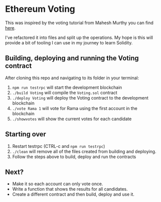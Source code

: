 # Ethereum Voting

This was inspired by the voting tutorial from Mahesh Murthy you can find [here](https://medium.com/@mvmurthy/full-stack-hello-world-voting-ethereum-dapp-tutorial-part-1-40d2d0d807c2).

I've refactored it into files and split up the operations. My hope is this will provide a bit of tooling I can use in my journey to learn Solidity.


## Building, deploying and running the Voting contract

After cloning this repo and navigating to its folder in your terminal:

1. `npm run testrpc` will start the development blockchain
2. `./build Voting` will compile the `Voting.sol` contract
3. `./deploy Voting` will deploy the Voting contract to the development blockchain
4. `./vote Rama 1` will vote for Rama using the first account in the blockchain
5. `./showvotes` will show the current votes for each candidate


## Starting over

1. Restart testrpc (CTRL-c and `npm run testrpc`)
2. `./clean` will remove all of the files created from building and deploying.
3. Follow the steps above to build, deploy and run the contracts


## Next?

* Make it so each account can only vote once.
* Write a function that shows the results for all candidates.
* Create a different contract and then build, deploy and use it.

